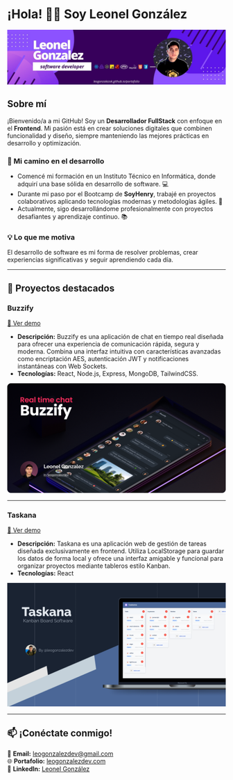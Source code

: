 # ¡Hola! 👋🏽 Soy Leonel González
![Banner](./images/1654030060949.jpg "Banner")

## Sobre mí
¡Bienvenido/a a mi GitHub! Soy un **Desarrollador FullStack** con enfoque en el **Frontend**. Mi pasión está en crear soluciones digitales que combinen funcionalidad y diseño, siempre manteniendo las mejores prácticas en desarrollo y optimización.

### 🎯 Mi camino en el desarrollo
- Comencé mi formación en un Instituto Técnico en Informática, donde adquirí una base sólida en desarrollo de software. 💻
- Durante mi paso por el Bootcamp de **SoyHenry**, trabajé en proyectos colaborativos aplicando tecnologías modernas y metodologías ágiles. 🚀
- Actualmente, sigo desarrollándome profesionalmente con proyectos desafiantes y aprendizaje continuo. 📚

### 💡 Lo que me motiva
El desarrollo de software es mi forma de resolver problemas, crear experiencias significativas y seguir aprendiendo cada día. 

---

## 🌟 Proyectos destacados

### **Buzzify**
[🔗 Ver demo](https://buzzify.leogonzalezdev.com)

- **Descripción:** Buzzify es una aplicación de chat en tiempo real diseñada para ofrecer una experiencia de comunicación rápida, segura y moderna. Combina una interfaz intuitiva con características avanzadas como encriptación AES, autenticación JWT y notificaciones instantáneas con Web Sockets.
- **Tecnologías:** React, Node.js, Express, MongoDB, TailwindCSS.

<img src="./images/buzzify.png" alt="Buzzify" width="600">

---

### **Taskana**
[🔗 Ver demo](https://taskana.leogonzalezdev.com)

- **Descripción:** Taskana es una aplicación web de gestión de tareas diseñada exclusivamente en frontend. Utiliza LocalStorage para guardar los datos de forma local y ofrece una interfaz amigable y funcional para organizar proyectos mediante tableros estilo Kanban.
- **Tecnologías:** React 

<img src="./images/taskana.png" alt="Taskana" width="600">

---

## 📫 ¡Conéctate conmigo!

📧 **Email:** leogonzalezdev@gmail.com  
🌐 **Portafolio:** [leogonzalezdev.com](https://leogonzalezdev.com/)  
👔 **LinkedIn:** [Leonel González](https://www.linkedin.com/in/leogonzalezdev/)
